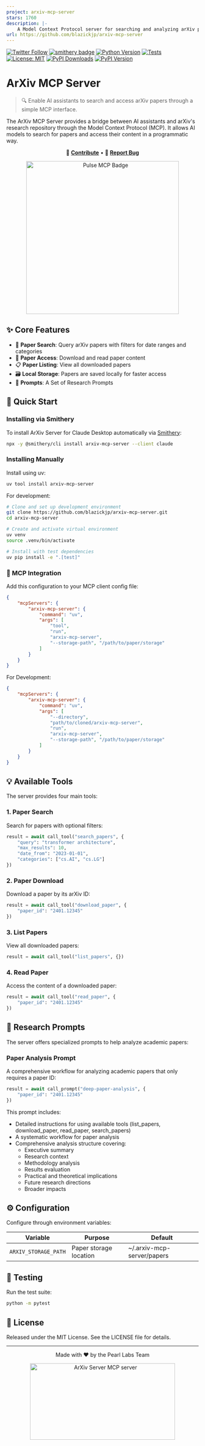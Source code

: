 ```yaml
---
project: arxiv-mcp-server
stars: 1760
description: |-
    A Model Context Protocol server for searching and analyzing arXiv papers
url: https://github.com/blazickjp/arxiv-mcp-server
---
```


[![Twitter Follow](https://img.shields.io/twitter/follow/JoeBlazick?style=social)](https://twitter.com/JoeBlazick)
[![smithery badge](https://smithery.ai/badge/arxiv-mcp-server)](https://smithery.ai/server/arxiv-mcp-server)
[![Python Version](https://img.shields.io/badge/python-3.11+-blue.svg)](https://www.python.org/downloads/)
[![Tests](https://github.com/blazickjp/arxiv-mcp-server/actions/workflows/tests.yml/badge.svg)](https://github.com/blazickjp/arxiv-mcp-server/actions/workflows/tests.yml)
[![License: MIT](https://img.shields.io/badge/License-MIT-yellow.svg)](https://opensource.org/licenses/MIT)
[![PyPI Downloads](https://img.shields.io/pypi/dm/arxiv-mcp-server.svg)](https://pypi.org/project/arxiv-mcp-server/)
[![PyPI Version](https://img.shields.io/pypi/v/arxiv-mcp-server.svg)](https://pypi.org/project/arxiv-mcp-server/)

# ArXiv MCP Server

> 🔍 Enable AI assistants to search and access arXiv papers through a simple MCP interface.

The ArXiv MCP Server provides a bridge between AI assistants and arXiv's research repository through the Model Context Protocol (MCP). It allows AI models to search for papers and access their content in a programmatic way.

<div align="center">
  
🤝 **[Contribute](https://github.com/blazickjp/arxiv-mcp-server/blob/main/CONTRIBUTING.md)** • 
📝 **[Report Bug](https://github.com/blazickjp/arxiv-mcp-server/issues)**

<a href="https://www.pulsemcp.com/servers/blazickjp-arxiv-mcp-server"><img src="https://www.pulsemcp.com/badge/top-pick/blazickjp-arxiv-mcp-server" width="400" alt="Pulse MCP Badge"></a>
</div>

## ✨ Core Features

- 🔎 **Paper Search**: Query arXiv papers with filters for date ranges and categories
- 📄 **Paper Access**: Download and read paper content
- 📋 **Paper Listing**: View all downloaded papers
- 🗃️ **Local Storage**: Papers are saved locally for faster access
- 📝 **Prompts**: A Set of Research Prompts

## 🚀 Quick Start

### Installing via Smithery

To install ArXiv Server for Claude Desktop automatically via [Smithery](https://smithery.ai/server/arxiv-mcp-server):

```bash
npx -y @smithery/cli install arxiv-mcp-server --client claude
```

### Installing Manually
Install using uv:

```bash
uv tool install arxiv-mcp-server
```

For development:

```bash
# Clone and set up development environment
git clone https://github.com/blazickjp/arxiv-mcp-server.git
cd arxiv-mcp-server

# Create and activate virtual environment
uv venv
source .venv/bin/activate

# Install with test dependencies
uv pip install -e ".[test]"
```

### 🔌 MCP Integration

Add this configuration to your MCP client config file:

```json
{
    "mcpServers": {
        "arxiv-mcp-server": {
            "command": "uv",
            "args": [
                "tool",
                "run",
                "arxiv-mcp-server",
                "--storage-path", "/path/to/paper/storage"
            ]
        }
    }
}
```

For Development:

```json
{
    "mcpServers": {
        "arxiv-mcp-server": {
            "command": "uv",
            "args": [
                "--directory",
                "path/to/cloned/arxiv-mcp-server",
                "run",
                "arxiv-mcp-server",
                "--storage-path", "/path/to/paper/storage"
            ]
        }
    }
}
```

## 💡 Available Tools

The server provides four main tools:

### 1. Paper Search
Search for papers with optional filters:

```python
result = await call_tool("search_papers", {
    "query": "transformer architecture",
    "max_results": 10,
    "date_from": "2023-01-01",
    "categories": ["cs.AI", "cs.LG"]
})
```

### 2. Paper Download
Download a paper by its arXiv ID:

```python
result = await call_tool("download_paper", {
    "paper_id": "2401.12345"
})
```

### 3. List Papers
View all downloaded papers:

```python
result = await call_tool("list_papers", {})
```

### 4. Read Paper
Access the content of a downloaded paper:

```python
result = await call_tool("read_paper", {
    "paper_id": "2401.12345"
})
```

## 📝 Research Prompts

The server offers specialized prompts to help analyze academic papers:

### Paper Analysis Prompt
A comprehensive workflow for analyzing academic papers that only requires a paper ID:

```python
result = await call_prompt("deep-paper-analysis", {
    "paper_id": "2401.12345"
})
```

This prompt includes:
- Detailed instructions for using available tools (list_papers, download_paper, read_paper, search_papers)
- A systematic workflow for paper analysis
- Comprehensive analysis structure covering:
  - Executive summary
  - Research context
  - Methodology analysis
  - Results evaluation
  - Practical and theoretical implications
  - Future research directions
  - Broader impacts

## ⚙️ Configuration

Configure through environment variables:

| Variable | Purpose | Default |
|----------|---------|---------|
| `ARXIV_STORAGE_PATH` | Paper storage location | ~/.arxiv-mcp-server/papers |

## 🧪 Testing

Run the test suite:

```bash
python -m pytest
```

## 📄 License

Released under the MIT License. See the LICENSE file for details.

---

<div align="center">

Made with ❤️ by the Pearl Labs Team

<a href="https://glama.ai/mcp/servers/04dtxi5i5n"><img width="380" height="200" src="https://glama.ai/mcp/servers/04dtxi5i5n/badge" alt="ArXiv Server MCP server" /></a>
</div>

